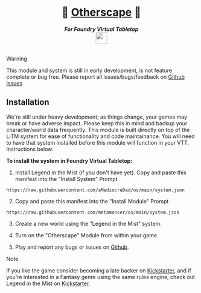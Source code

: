 <h1 align="center">🔶 <a href="https://www.kickstarter.com/projects/sonofoak/tokyo-otherworld-a-mythic-cyberpunk-rpg" rel="noreferrer" target="_blank">Otherscape</a> 🔶</h1>
<div align="center"><strong><em>For Foundry Virtual Tabletop</em></strong></div>
<div align="center"><img width="30px" src="https://foundryvtt.com/static/assets/icons/fvtt.png" /></div>

<br />

> [!WARNING]
> This module and system is still in early development, is not feature complete or bug free. Please report all issues/bugs/feedback on [Github Issues](https://github.com/metamancer/os/issues?q=is:issue+is:open+sort:updated-desc)

## Installation

We're still under heavy development; as things change, your games may break or have adverse impact. Please keep this in mind and backup your character/world data frequently. This module is built directly on top of the LiTM system for ease of functionality and code maintainance. You will need to have that system installed before this module will function in your VTT. Instructions below.

**To install the system in Foundry Virtual Tabletop:**

1. Install Legend in the Mist (if you don't have yet). Copy and paste this manifest into the "Install System" Prompt
   
```
https://raw.githubusercontent.com/aMediocreDad/os/main/system.json
```

2. Copy and paste this manifest into the "Install Module" Prompt

```
https://raw.githubusercontent.com/metamancer/os/main/system.json
```

3. Create a new world using the "Legend in the Mist" system.
   
4. Turn on the "Otherscape" Module from within your game.

5. Play and report any bugs or issues on [Github](https://github.com/metamancer/os/issues).

> [!NOTE]
> If you like the game consider becoming a late backer on [Kickstarter](https://www.kickstarter.com/projects/sonofoak/tokyo-otherworld-a-mythic-cyberpunk-rpg), and if you're interested in a Fantasy genre using the same rules engine, check out Legend in the Mist on [Kickstarter](https://www.kickstarter.com/projects/sonofoak/legend-in-the-mist-rpg).

